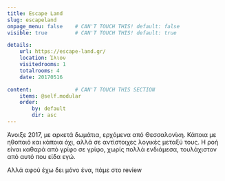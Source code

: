 ```yaml
---
title: Escape Land
slug: escapeland
onpage_menu: false    # CAN'T TOUCH THIS! default: false
visible: true         # CAN'T TOUCH THIS! default: true

details:
    url: https://escape-land.gr/
    location: Ίλιον 
    visitedrooms: 1
    totalrooms: 4
    date: 20170516

content:              # CAN'T TOUCH THIS SECTION
    items: @self.modular
    order:
        by: default
        dir: asc
---
```


Άνοιξε 2017, με αρκετά δωμάτια, ερχόμενα από Θεσσαλονίκη. 
Κάποια με ηθοποιό και κάποια όχι, αλλά σε αντίστοιχες λογικές μεταξύ τους. Η ροή είναι καθαρά από γρίφο σε γρίφο, χωρίς πολλά ενδιάμεσα, τουλάχιστον από αυτό που είδα εγώ.

 Αλλά αφού έχω δει μόνο ένα, πάμε στο review
